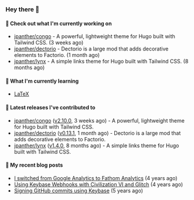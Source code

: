### Hey there 👋

#### 👷 Check out what I'm currently working on

- [jpanther/congo](https://github.com/jpanther/congo) - A powerful, lightweight theme for Hugo built with Tailwind CSS. (3 weeks ago)
- [jpanther/dectorio](https://github.com/jpanther/dectorio) - Dectorio is a large mod that adds decorative elements to Factorio. (1 month ago)
- [jpanther/lynx](https://github.com/jpanther/lynx) - A simple links theme for Hugo built with Tailwind CSS. (8 months ago)

#### 🌱 What I'm currently learning
- [LaTeX](https://www.latex-project.org)

#### 🔭 Latest releases I've contributed to

- [jpanther/congo](https://github.com/jpanther/congo) ([v2.10.0](https://github.com/jpanther/congo/releases/tag/v2.10.0), 3 weeks ago) - A powerful, lightweight theme for Hugo built with Tailwind CSS.
- [jpanther/dectorio](https://github.com/jpanther/dectorio) ([v0.13.1](https://github.com/jpanther/dectorio/releases/tag/v0.13.1), 1 month ago) - Dectorio is a large mod that adds decorative elements to Factorio.
- [jpanther/lynx](https://github.com/jpanther/lynx) ([v1.4.0](https://github.com/jpanther/lynx/releases/tag/v1.4.0), 8 months ago) - A simple links theme for Hugo built with Tailwind CSS.

#### 📜 My recent blog posts

- [I switched from Google Analytics to Fathom Analytics](https://jamespanther.com/writings/i-switched-from-google-analytics-to-fathom-analytics/) (4 years ago)
- [Using Keybase Webhooks with Civilization VI and Glitch](https://jamespanther.com/writings/using-keybase-webhooks-with-civilization-vi/) (4 years ago)
- [Signing GitHub commits using Keybase](https://jamespanther.com/writings/signing-github-commits-using-keybase/) (5 years ago)
